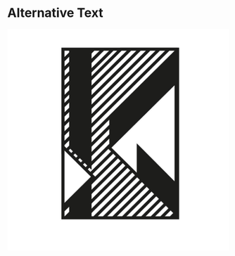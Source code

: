 # Alternative Text     
<img alt="a dropcap letter K on a hatched background with it's lines separated at their meeting point" src="01-alternative-text/k-dropcap-polivka.jpg" />
